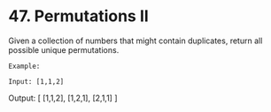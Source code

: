 # 47. Permutations II

Given a collection of numbers that might contain duplicates, return all possible unique
        permutations.

    Example:

    Input: [1,1,2]
Output:
[
  [1,1,2],
  [1,2,1],
  [2,1,1]
]